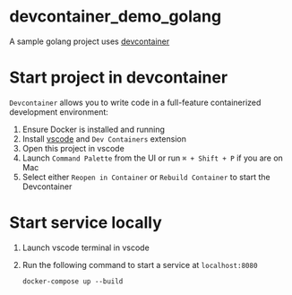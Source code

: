 # devcontainer_demo_golang

A sample golang project uses [devcontainer](https://code.visualstudio.com/docs/devcontainers/containers)


# Start project in devcontainer

`Devcontainer` allows you to write code in a full-feature containerized development environment:

1. Ensure Docker is installed and running
2. Install [vscode](https://code.visualstudio.com/) and `Dev Containers` extension
3. Open this project in vscode
4. Launch `Command Palette` from the UI or run `⌘ + Shift + P` if you are on Mac
5. Select either `Reopen in Container` or `Rebuild Container` to start the Devcontainer


# Start service locally

1. Launch vscode terminal in vscode

1. Run the following command to start a service at `localhost:8080`

    ```
    docker-compose up --build
    ```
